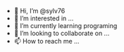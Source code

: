 - 👋 Hi, I’m @sylv76
- 👀 I’m interested in ...
- 🌱 I’m currently learning programing
- 💞️ I’m looking to collaborate on ...
- 📫 How to reach me ...

<!---
sylv76/sylv76 is a ✨ special ✨ repository because its `README.md` (this file) appears on your GitHub profile.
You can click the Preview link to take a look at your changes.
--->
